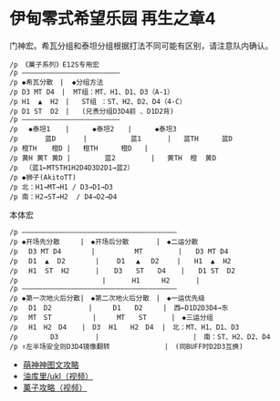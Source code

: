 # 伊甸零式希望乐园 再生之章4

门神宏。希瓦分组和泰坦分组根据打法不同可能有区别，请注意队内确认。
```
/p 《菓子系列》E12S专用宏
/p ————————————————————————
/p ◆希瓦分散　|  ◆分组方法
/p D3 MT D4　|  MT组：MT、H1、D1、D3（A-1）
/p H1  ▲  H2　|   ST组 ：ST、H2、D2、D4（4-C）
/p D1 ST  D2　|   (兄贵分组D3D4前 、D1D2背)
/p ————————————————————————
/p 　◆泰坦1 　 |   　 ◆泰坦2　　| 　   ◆泰坦3
/p 　    蓝D 　    |   　      蓝1　  　 |   蓝TH 　   蓝D
/p 橙TH　  橙D |   橙TH 　   橙D   |
/p 黄H 黄T 黄D |   　　  蓝2      　 |   黄TH  橙  黄D
/p 　（蓝1←MTSTH1H2D4D3D2D1→蓝2）　
/p ◆狮子(AkitoTT)
/p 北：H1→MT→H1 / D3→D1→D3
/p 南：H2→ST→H2  / D4→D2→D4
```
本体宏
```
/p ——————————————————————————————————————
/p ◆开场先分散　　　|　◆开场后分散　　　　|　◆二运分散
/p 　D3 MT D4  　 　 |　 　 　 　MT 　　　　 |　　D3 MT D4
/p 　D1  ▲  D2 　 　  |　　 D1 　▲ 　D2　　 |　　H1  ▲  H2
/p 　H1  ST  H2 　 　 | 　 D3　　ST　　D4 　 |　　D1 ST  D2
/p 　 　 　 　 　 　 　  | 　 　 H1　 　 H2　 　  |
/p ——————————————————————————————————————
/p ◆第一次地火后分散|　◆第二次地火后分散　|　◆一运优先级
/p 　D1　D2　 　 　  |　　　D1　　D2　　　|　西←D1D2D3D4→东
/p 　MT　ST　  　 　  |　　　MT　　ST　　 　|　◆三运分组
/p 　H1　H2　D4 　 |　D3  H1　　H2　D4  |　北：MT、H1、D1、D3
/p 　 　　 D3　 　  　 |　 　 　 　　 　 　  　 　|　南：ST、H2、D2、D4
/p ↑左半场安全则D3D4镜像翻转 　 　 　 　 　|　(同BUFF时D2D3互换)
```
* [萌神神图文攻略](https://moeshen.cn/ffxiv/e12s/)
* [油库里/ukl（视频）](https://www.bilibili.com/video/BV1Bi4y1F7mK)
* [菓子攻略（视频）](https://www.bilibili.com/video/av417548730/)